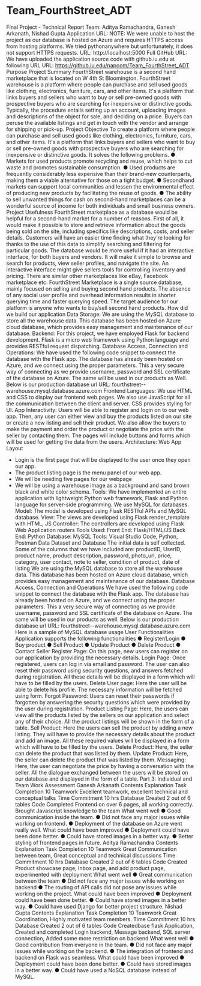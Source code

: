 # Team_FourthStreet_ADT
Final Project - Technical Report
Team: Aditya Ramachandra, Ganesh Arkanath, Nishad Gupta
Application URL:
NOTE: We were unable to host the project as our database is hosted on Azure and requires
HTTPS access from hosting platforms. We tried pythonanywhere but unfortunately, it does not
support HTTPS requests.
URL: http://localhost:5000
Full GitHub URL:
We have uploaded the application source code with github.iu.edu at following URL
URL: https://github.iu.edu/napoom/Team_FourthStreet_ADT
Purpose
Project Summary
FourthStreet warehouse is a second hand marketplace that is located on W 4th St Bloomington.
FourthStreet warehouse is a platform where people can purchase and sell used goods like
clothing, electronics, furniture, cars, and other items. It's a platform that links buyers and sellers
who want to buy or sell pre-owned goods with prospective buyers who are searching for
inexpensive or distinctive goods. Typically, the procedure entails setting up an account, uploading
images and descriptions of the object for sale, and deciding on a price. Buyers can peruse the
available listings and get in touch with the vendor and arrange for shipping or pick-up.
Project Objective
To create a platform where people can purchase and sell used goods like clothing, electronics,
furniture, cars, and other items. It's a platform that links buyers and sellers who want to buy or sell
pre-owned goods with prospective buyers who are searching for inexpensive or distinctive goods.
It solves the following problems.
● Markets for used products promote recycling and reuse, which helps to cut waste and promotes
sustainable consumption.
● Used products are frequently considerably less expensive than their brand-new counterparts,
making them a viable alternative for those on a tight budget.
● Secondhand markets can support local communities and lessen the environmental effect of
producing new products by facilitating the reuse of goods.
● The ability to sell unwanted things for cash on second-hand marketplaces can be a wonderful
source of income for both individuals and small business owners.
Project Usefulness
FourthStreet marketplace as a database would be helpful for a second-hand market for a number
of reasons. First of all, it would make it possible to store and retrieve information about the goods
being sold on the site, including specifics like descriptions, costs, and seller details. Customers
will have an easier time finding what they're looking for thanks to the use of this data to simplify
searching and filtering for particular goods.
The database would be more useful if it had an interactive interface, for both buyers and vendors.
It will make it simple to browse and search for products, view seller profiles, and navigate the site.
An interactive interface might give sellers tools for controlling inventory and pricing.
There are similar other marketplaces like eBay, Facebook marketplace etc. FourthStreet
Marketplace is a single source database, mainly focused on selling and buying second hand
products. The absence of any social user profile and overhead information results in shorter
querying time and faster querying speed.
The target audience for our platform is anyone who wants to buy/sell second hand products.
How did we build our application
Data Storage:
We are using the MySQL database to store all the warehouse data. This database has
been hosted on Azure cloud database, which provides easy management and
maintenance of our database.
Backend:
For this project, we have employed Flask for backend development. Flask is a micro
web framework using Python language and provides RESTful request dispatching.
Database Access, Connection and Operations:
We have used the following code snippet to connect the database with the Flask app.
The database has already been hosted on Azure, and we connect using the proper
parameters. This a very secure way of connecting as we provide username, password
and SSL certificate of the database on Azure. The same will be used in our products as
Well.
Below is our production database url
URL: fourthstreet--warehouse.mysql.database.azure.com
Frontend Languages: We use HTML and CSS to display our frontend web pages. We
also use JavaScript for all the communication between the client and server. CSS
provides styling for UI.
App Interactivity:
Users will be able to register and login on to our web app. Then, any user can either
view and buy the products listed on our site or create a new listing and sell their product.
We also allow the buyers to make the payment and order the product or negotiate the
price with the seller by contacting them. The pages will include buttons and forms which
will be used for getting the data from the users.
Architecture:
Web App Layout
- Login is the first page that will be displayed to the user once they open our app.
- The product listing page is the menu panel of our web app.
- We will be needing five pages for our webpage
- We will be using a warehouse image as a background and sand brown black and white
color schema.
Tools:
We have implemented an entire application with lightweight Python web framework, Flask and
Python language for server-side programming. We use MySQL for databases.
Model:
The model is developed using Flask RESTful APIs and MySQL database.
View:
The views are developed using Flask render_template with HTML, JS
Controller:
The controllers are developed using Flask Web Application routers
Tools Used:
Front End: Flask/HTML/JS
Back End: Python
Database: MySQL
Tools: Visual Studio Code, Python, Postman
Data
Dataset and Database
The initial data is self collected. Some of the columns that we have included are: productID,
UserID, product name, product description, password, photo_url, price, category, user contact,
note to seller, condition of product, date of listing
We are using the MySQL database to store all the warehouse data. This database has
been hosted on Azure cloud database, which provides easy management and
maintenance of our database.
Database Access, Connection and Operations
We have used the following code snippet to connect the database with the Flask app.
The database has already been hosted on Azure, and we connect using the proper
parameters. This a very secure way of connecting as we provide username, password
and SSL certificate of the database on Azure. The same will be used in our products as
well.
Below is our production database url
URL: fourthstreet--warehouse.mysql.database.azure.com
Here is a sample of MySQL database usage
User Functionalities
Application supports the following functionalities
● Register/Login
● Buy product
● Sell Product
● Update Product
● Delete Product
● Contact Seller
Register Page:
On this page, new users can register on our application by providing the necessary details.
Login Page:
Once registered, users can log in via email and password. The user can also reset their password
using security questions, and answers fetched during registration. All these details will
be displayed in a form which will have to be filled by the users.
Delete User page:
Here the user will be able to delete his profile. The necessary information will be fetched using
form.
Forgot Password:
Users can reset their passwords if forgotten by answering the security questions which were
provided by the user during registration.
Product Listing Page:
Here, the users can view all the products listed by the sellers on our application and select any of
their choice. All the product listings will be shown in the form of a table.
Sell Product:
Here the users can sell the product by adding a new listing. They will have to provide the
necessary details about the product and add an image. All these required values will be
displayed in a form which will have to be filled by the users.
Delete Product:
Here, the seller can delete the product that was listed by them.
Update Product:
Here, the seller can delete the product that was listed by them.
Messaging:
Here, the user can negotiate the price by having a conversation with the seller. All the dialogue
exchanged between the users will be stored on our database and displayed in the form of a
table.
Part 3: Individual and Team Work Assessment
Ganesh Arkanath
Contents Explanation
Task Completion 10
Teamwork Excellent teamwork, excellent technical and
conceptual talks
Time Commitment 10 hrs
Database Created 2 out of 6 tables
Code Completed Frontend on over 6 pages, all
working correctly. Brought Javascript
knowledge to the team
What went well ● Good communication inside the team.
● Did not face any major issues while
working on frontend.
● Deployment of the database on Azure
went really well.
What could have been improved ● Deployment could have been done
better.
● Could have stored images in a better
way.
● Better styling of frontend pages in
future.
Aditya Ramachandra
Contents Explanation
Task Completion 10
Teamwork Great Communication between team, Great
conceptual and technical discussions
Time Commitment 10 hrs
Database Created 2 out of 6 tables
Code Created Product showcase page, Inbox page,
and add product page, experimented with
deployment
What went well ● Great communication between the
team
● Did not face any major issues while
working on backend
● The routing of API calls did not pose
any issues while working on the
project.
What could have been improved ● Deployment could have been done
better.
● Could have stored images in a better
way.
● Could have used Django for better
project structure.
Nishad Gupta
Contents Explanation
Task Completion 10
Teamwork Great Coordination, Highly motivated team
members.
Time Commitment 10 hrs
Database Created 2 out of 6 tables
Code Createdbase flask Application, Created and
completed Login backend, Message backend,
SQL server connection, Added some more
restriction on backend
What went well ● Good contribution from everyone in
the team.
● Did not face any major issues while
working on the backend.
● The integration of frontend and
backend on Flask was seamless.
What could have been improved ● Deployment could have been done
better.
● Could have stored images in a better
way.
● Could have used a NoSQL database
instead of MySQL.
